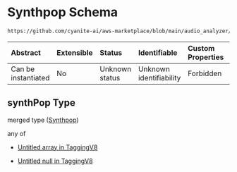 # Synthpop Schema

```txt
https://github.com/cyanite-ai/aws-marketplace/blob/main/audio_analyzer/schemes/marketplace_v1/schema/TaggingV8.schema.json#/$defs/SubgenreSegmentsV1/properties/synthPop
```



| Abstract            | Extensible | Status         | Identifiable            | Custom Properties | Additional Properties | Access Restrictions | Defined In                                                                     |
| :------------------ | :--------- | :------------- | :---------------------- | :---------------- | :-------------------- | :------------------ | :----------------------------------------------------------------------------- |
| Can be instantiated | No         | Unknown status | Unknown identifiability | Forbidden         | Allowed               | none                | [TaggingV8.schema.json\*](../out/TaggingV8.schema.json "open original schema") |

## synthPop Type

merged type ([Synthpop](taggingv8-defs-subgenresegmentsv1-properties-synthpop.md))

any of

* [Untitled array in TaggingV8](taggingv8-defs-subgenresegmentsv1-properties-synthpop-anyof-0.md "check type definition")

* [Untitled null in TaggingV8](taggingv8-defs-subgenresegmentsv1-properties-synthpop-anyof-1.md "check type definition")
